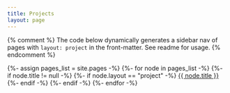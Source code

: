```yaml
---
title: Projects
layout: page
---
```


{% comment %}
  The code below dynamically generates a sidebar nav of pages with
  `layout: project` in the front-matter. See readme for usage.
{% endcomment %}

{%- assign pages_list = site.pages -%}
{%- for node in pages_list -%}
  {%- if node.title != null -%}
  {%- if node.layout == "project" -%}
    <a class="sidebar-nav-item{% if page.url == node.url %} active{% endif %}" href="{{ node.url }}">{{ node.title }}</a>
    {%- endif -%}
  {%- endif -%}
{%- endfor -%}
